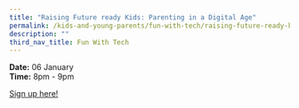 ```yaml
---
title: "Raising Future ready Kids: Parenting in a Digital Age"
permalink: /kids-and-young-parents/fun-with-tech/raising-future-ready-kids
description: ""
third_nav_title: Fun With Tech
---
```

**Date:** 06 January
<br> **Time:** 8pm - 9pm

[Sign up here!](https://go.gov.sg/kypparenting-jan22)